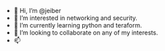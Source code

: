 - 👋 Hi, I’m @jeiber
- 👀 I’m interested in networking and security.
- 🌱 I’m currently learning python and teraform.
- 💞️ I’m looking to collaborate on any of my interests.
- 📫 

<!---
jeiber/jeiber is a ✨ special ✨ repository because its `README.md` (this file) appears on your GitHub profile.
You can click the Preview link to take a look at your changes.
--->

